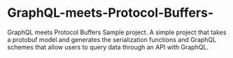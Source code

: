 # GraphQL-meets-Protocol-Buffers-
GraphQL meets Protocol Buffers Sample project. A simple project that takes a protobuf model and generates the serialization functions and GraphQL schemes that allow users to query data through an API with GraphQL.
